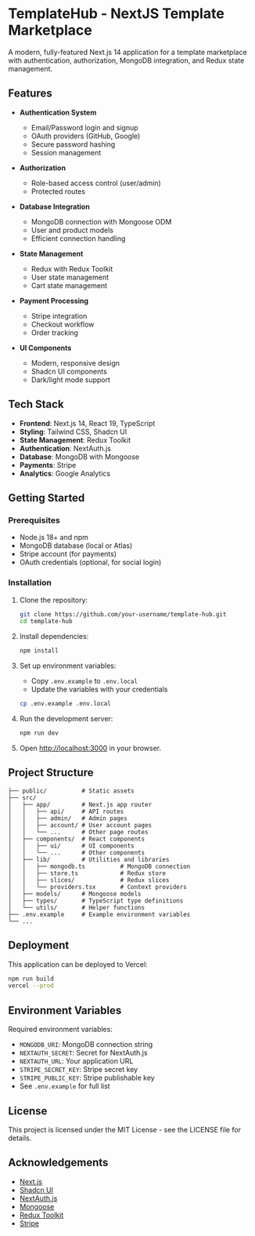 # TemplateHub - NextJS Template Marketplace

A modern, fully-featured Next.js 14 application for a template marketplace with authentication, authorization, MongoDB integration, and Redux state management.

## Features

- **Authentication System**
  - Email/Password login and signup
  - OAuth providers (GitHub, Google)
  - Secure password hashing
  - Session management
  
- **Authorization**
  - Role-based access control (user/admin)
  - Protected routes
  
- **Database Integration**
  - MongoDB connection with Mongoose ODM
  - User and product models
  - Efficient connection handling
  
- **State Management**
  - Redux with Redux Toolkit
  - User state management
  - Cart state management
  
- **Payment Processing**
  - Stripe integration
  - Checkout workflow
  - Order tracking
  
- **UI Components**
  - Modern, responsive design
  - Shadcn UI components
  - Dark/light mode support

## Tech Stack

- **Frontend**: Next.js 14, React 19, TypeScript
- **Styling**: Tailwind CSS, Shadcn UI
- **State Management**: Redux Toolkit
- **Authentication**: NextAuth.js
- **Database**: MongoDB with Mongoose
- **Payments**: Stripe
- **Analytics**: Google Analytics

## Getting Started

### Prerequisites

- Node.js 18+ and npm
- MongoDB database (local or Atlas)
- Stripe account (for payments)
- OAuth credentials (optional, for social login)

### Installation

1. Clone the repository:
   ```bash
   git clone https://github.com/your-username/template-hub.git
   cd template-hub
   ```

2. Install dependencies:
   ```bash
   npm install
   ```

3. Set up environment variables:
   - Copy `.env.example` to `.env.local`
   - Update the variables with your credentials
   ```bash
   cp .env.example .env.local
   ```

4. Run the development server:
   ```bash
   npm run dev
   ```

5. Open [http://localhost:3000](http://localhost:3000) in your browser.

## Project Structure

```
├── public/          # Static assets
├── src/
│   ├── app/         # Next.js app router 
│   │   ├── api/     # API routes
│   │   ├── admin/   # Admin pages
│   │   ├── account/ # User account pages
│   │   └── ...      # Other page routes
│   ├── components/  # React components
│   │   ├── ui/      # UI components
│   │   └── ...      # Other components
│   ├── lib/         # Utilities and libraries
│   │   ├── mongodb.ts          # MongoDB connection
│   │   ├── store.ts            # Redux store
│   │   ├── slices/             # Redux slices
│   │   └── providers.tsx       # Context providers
│   ├── models/      # Mongoose models
│   ├── types/       # TypeScript type definitions
│   └── utils/       # Helper functions
├── .env.example     # Example environment variables
└── ...
```

## Deployment

This application can be deployed to Vercel:

```bash
npm run build
vercel --prod
```

## Environment Variables

Required environment variables:

- `MONGODB_URI`: MongoDB connection string
- `NEXTAUTH_SECRET`: Secret for NextAuth.js
- `NEXTAUTH_URL`: Your application URL
- `STRIPE_SECRET_KEY`: Stripe secret key
- `STRIPE_PUBLIC_KEY`: Stripe publishable key
- See `.env.example` for full list

## License

This project is licensed under the MIT License - see the LICENSE file for details.

## Acknowledgements

- [Next.js](https://nextjs.org/)
- [Shadcn UI](https://ui.shadcn.com/)
- [NextAuth.js](https://next-auth.js.org/)
- [Mongoose](https://mongoosejs.com/)
- [Redux Toolkit](https://redux-toolkit.js.org/)
- [Stripe](https://stripe.com/)
